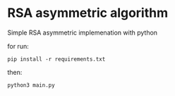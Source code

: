 # RSA asymmetric algorithm

Simple RSA asymmetric implemenation with python

for run:

```
pip install -r requirements.txt
```

then:

```
python3 main.py
```
